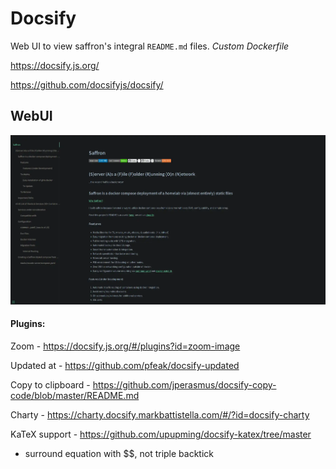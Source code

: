 # Docsify

Web UI to view saffron's integral `README.md` files. _Custom Dockerfile_

<https://docsify.js.org/>

<https://github.com/docsifyjs/docsify/>

## WebUI

![Docsify UI](../../resources/screenshots/docsify.webp)

#### Plugins:

Zoom - https://docsify.js.org/#/plugins?id=zoom-image

Updated at - https://github.com/pfeak/docsify-updated

Copy to clipboard - https://github.com/jperasmus/docsify-copy-code/blob/master/README.md

Charty - https://charty.docsify.markbattistella.com/#/?id=docsify-charty

KaTeX support - https://github.com/upupming/docsify-katex/tree/master

- surround equation with $$, not triple backtick
